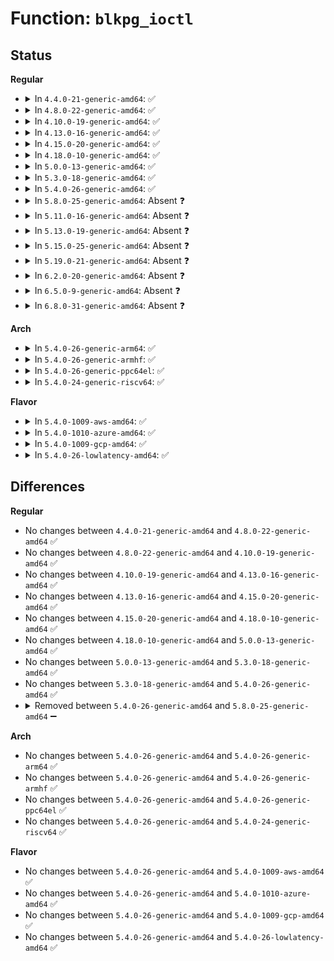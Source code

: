 # Function: <code>blkpg_ioctl</code>

## Status
<b>Regular</b>
<ul>
<li>
<details>
<summary>In <code>4.4.0-21-generic-amd64</code>: ✅</summary>

```c
int blkpg_ioctl(struct block_device * bdev, struct blkpg_ioctl_arg * arg)
```

```json
{
  "name": "blkpg_ioctl",
  "collision_type": "Unique Static",
  "inline_type": "No",
  "funcs": [
    {
      "addr": 18446744071582812864,
      "name": "blkpg_ioctl",
      "external": false,
      "loc": "block/ioctl.c:13",
      "file": "block/ioctl.c",
      "inline": "seen, unknown",
      "caller_inline": [],
      "caller_func": [
        "block/ioctl.c:blkdev_ioctl"
      ]
    }
  ],
  "symbols": [
    {
      "addr": 18446744071582812864,
      "name": "blkpg_ioctl",
      "section": ".text",
      "bind": "STB_LOCAL",
      "size": 1118
    }
  ]
}
```
</details>
</li>
<li>
<details>
<summary>In <code>4.8.0-22-generic-amd64</code>: ✅</summary>

```c
int blkpg_ioctl(struct block_device * bdev, struct blkpg_ioctl_arg * arg)
```

```json
{
  "name": "blkpg_ioctl",
  "collision_type": "Unique Static",
  "inline_type": "No",
  "funcs": [
    {
      "addr": 18446744071583092000,
      "name": "blkpg_ioctl",
      "external": false,
      "loc": "block/ioctl.c:13",
      "file": "block/ioctl.c",
      "inline": "seen, unknown",
      "caller_inline": [],
      "caller_func": [
        "block/ioctl.c:blkdev_ioctl"
      ]
    }
  ],
  "symbols": [
    {
      "addr": 18446744071583092000,
      "name": "blkpg_ioctl",
      "section": ".text",
      "bind": "STB_LOCAL",
      "size": 1110
    }
  ]
}
```
</details>
</li>
<li>
<details>
<summary>In <code>4.10.0-19-generic-amd64</code>: ✅</summary>

```c
int blkpg_ioctl(struct block_device * bdev, struct blkpg_ioctl_arg * arg)
```

```json
{
  "name": "blkpg_ioctl",
  "collision_type": "Unique Static",
  "inline_type": "No",
  "funcs": [
    {
      "addr": 18446744071583203328,
      "name": "blkpg_ioctl",
      "external": false,
      "loc": "block/ioctl.c:13",
      "file": "block/ioctl.c",
      "inline": "seen, unknown",
      "caller_inline": [],
      "caller_func": [
        "block/ioctl.c:blkdev_ioctl"
      ]
    }
  ],
  "symbols": [
    {
      "addr": 18446744071583203328,
      "name": "blkpg_ioctl",
      "section": ".text",
      "bind": "STB_LOCAL",
      "size": 1176
    }
  ]
}
```
</details>
</li>
<li>
<details>
<summary>In <code>4.13.0-16-generic-amd64</code>: ✅</summary>

```c
int blkpg_ioctl(struct block_device * bdev, struct blkpg_ioctl_arg * arg)
```

```json
{
  "name": "blkpg_ioctl",
  "collision_type": "Unique Static",
  "inline_type": "No",
  "funcs": [
    {
      "addr": 18446744071583261520,
      "name": "blkpg_ioctl",
      "external": false,
      "loc": "block/ioctl.c:13",
      "file": "block/ioctl.c",
      "inline": "seen, unknown",
      "caller_inline": [],
      "caller_func": [
        "block/ioctl.c:blkdev_ioctl"
      ]
    }
  ],
  "symbols": [
    {
      "addr": 18446744071583261520,
      "name": "blkpg_ioctl",
      "section": ".text",
      "bind": "STB_LOCAL",
      "size": 1184
    }
  ]
}
```
</details>
</li>
<li>
<details>
<summary>In <code>4.15.0-20-generic-amd64</code>: ✅</summary>

```c
int blkpg_ioctl(struct block_device * bdev, struct blkpg_ioctl_arg * arg)
```

```json
{
  "name": "blkpg_ioctl",
  "collision_type": "Unique Static",
  "inline_type": "No",
  "funcs": [
    {
      "addr": 18446744071583441120,
      "name": "blkpg_ioctl",
      "external": false,
      "loc": "block/ioctl.c:13",
      "file": "block/ioctl.c",
      "inline": "seen, unknown",
      "caller_inline": [],
      "caller_func": [
        "block/ioctl.c:blkdev_ioctl"
      ]
    }
  ],
  "symbols": [
    {
      "addr": 18446744071583441120,
      "name": "blkpg_ioctl",
      "section": ".text",
      "bind": "STB_LOCAL",
      "size": 1184
    }
  ]
}
```
</details>
</li>
<li>
<details>
<summary>In <code>4.18.0-10-generic-amd64</code>: ✅</summary>

```c
int blkpg_ioctl(struct block_device * bdev, struct blkpg_ioctl_arg * arg)
```

```json
{
  "name": "blkpg_ioctl",
  "collision_type": "Unique Static",
  "inline_type": "No",
  "funcs": [
    {
      "addr": 18446744071583652352,
      "name": "blkpg_ioctl",
      "external": false,
      "loc": "block/ioctl.c:13",
      "file": "block/ioctl.c",
      "inline": "seen, unknown",
      "caller_inline": [],
      "caller_func": [
        "block/ioctl.c:blkdev_ioctl"
      ]
    }
  ],
  "symbols": [
    {
      "addr": 18446744071583652352,
      "name": "blkpg_ioctl",
      "section": ".text",
      "bind": "STB_LOCAL",
      "size": 1186
    }
  ]
}
```
</details>
</li>
<li>
<details>
<summary>In <code>5.0.0-13-generic-amd64</code>: ✅</summary>

```c
int blkpg_ioctl(struct block_device * bdev, struct blkpg_ioctl_arg * arg)
```

```json
{
  "name": "blkpg_ioctl",
  "collision_type": "Unique Static",
  "inline_type": "No",
  "funcs": [
    {
      "addr": 18446744071583758512,
      "name": "blkpg_ioctl",
      "external": false,
      "loc": "block/ioctl.c:13",
      "file": "block/ioctl.c",
      "inline": "seen, unknown",
      "caller_inline": [],
      "caller_func": [
        "block/ioctl.c:blkdev_ioctl"
      ]
    }
  ],
  "symbols": [
    {
      "addr": 18446744071583758512,
      "name": "blkpg_ioctl",
      "section": ".text",
      "bind": "STB_LOCAL",
      "size": 1186
    }
  ]
}
```
</details>
</li>
<li>
<details>
<summary>In <code>5.3.0-18-generic-amd64</code>: ✅</summary>

```c
int blkpg_ioctl(struct block_device * bdev, struct blkpg_ioctl_arg * arg)
```

```json
{
  "name": "blkpg_ioctl",
  "collision_type": "Unique Static",
  "inline_type": "No",
  "funcs": [
    {
      "addr": 18446744071583947872,
      "name": "blkpg_ioctl",
      "external": false,
      "loc": "block/ioctl.c:14",
      "file": "block/ioctl.c",
      "inline": "seen, unknown",
      "caller_inline": [],
      "caller_func": [
        "block/ioctl.c:blkdev_ioctl"
      ]
    }
  ],
  "symbols": [
    {
      "addr": 18446744071583947872,
      "name": "blkpg_ioctl",
      "section": ".text",
      "bind": "STB_LOCAL",
      "size": 1217
    }
  ]
}
```
</details>
</li>
<li>
<details>
<summary>In <code>5.4.0-26-generic-amd64</code>: ✅</summary>

```c
int blkpg_ioctl(struct block_device * bdev, struct blkpg_ioctl_arg * arg)
```

```json
{
  "name": "blkpg_ioctl",
  "collision_type": "Unique Static",
  "inline_type": "No",
  "funcs": [
    {
      "addr": 18446744071584051392,
      "name": "blkpg_ioctl",
      "external": false,
      "loc": "block/ioctl.c:14",
      "file": "block/ioctl.c",
      "inline": "seen, unknown",
      "caller_inline": [],
      "caller_func": [
        "block/ioctl.c:blkdev_ioctl"
      ]
    }
  ],
  "symbols": [
    {
      "addr": 18446744071584051392,
      "name": "blkpg_ioctl",
      "section": ".text",
      "bind": "STB_LOCAL",
      "size": 1214
    }
  ]
}
```
</details>
</li>
<li>
<details>
<summary>In <code>5.8.0-25-generic-amd64</code>: Absent ❓</summary>

```json
{
  "name": "blkpg_ioctl",
  "collision_type": "Unique Static",
  "inline_type": "Full",
  "funcs": [
    {
      "addr": 18446744071584450383,
      "name": "blkpg_ioctl",
      "external": false,
      "loc": "block/ioctl.c:60",
      "file": "block/ioctl.c",
      "inline": "not declared, inlined",
      "caller_inline": [
        "block/ioctl.c:blkdev_ioctl"
      ],
      "caller_func": []
    }
  ],
  "symbols": []
}
```
</details>
</li>
<li>
<details>
<summary>In <code>5.11.0-16-generic-amd64</code>: Absent ❓</summary>

```json
{
  "name": "blkpg_ioctl",
  "collision_type": "Unique Static",
  "inline_type": "Full",
  "funcs": [
    {
      "addr": 18446744071584566603,
      "name": "blkpg_ioctl",
      "external": false,
      "loc": "block/ioctl.c:51",
      "file": "block/ioctl.c",
      "inline": "not declared, inlined",
      "caller_inline": [
        "block/ioctl.c:blkdev_ioctl"
      ],
      "caller_func": []
    }
  ],
  "symbols": []
}
```
</details>
</li>
<li>
<details>
<summary>In <code>5.13.0-19-generic-amd64</code>: Absent ❓</summary>

```json
{
  "name": "blkpg_ioctl",
  "collision_type": "Unique Static",
  "inline_type": "Full",
  "funcs": [
    {
      "addr": 18446744071584599515,
      "name": "blkpg_ioctl",
      "external": false,
      "loc": "block/ioctl.c:51",
      "file": "block/ioctl.c",
      "inline": "not declared, inlined",
      "caller_inline": [
        "block/ioctl.c:blkdev_ioctl"
      ],
      "caller_func": []
    }
  ],
  "symbols": []
}
```
</details>
</li>
<li>
<details>
<summary>In <code>5.15.0-25-generic-amd64</code>: Absent ❓</summary>

```json
{
  "name": "blkpg_ioctl",
  "collision_type": "Unique Static",
  "inline_type": "Full",
  "funcs": [
    {
      "addr": 18446744071585014825,
      "name": "blkpg_ioctl",
      "external": false,
      "loc": "block/ioctl.c:52",
      "file": "block/ioctl.c",
      "inline": "not declared, inlined",
      "caller_inline": [
        "block/ioctl.c:blkdev_ioctl"
      ],
      "caller_func": []
    }
  ],
  "symbols": []
}
```
</details>
</li>
<li>
<details>
<summary>In <code>5.19.0-21-generic-amd64</code>: Absent ❓</summary>

```json
{
  "name": "blkpg_ioctl",
  "collision_type": "Unique Static",
  "inline_type": "Full",
  "funcs": [
    {
      "addr": 18446744071585730656,
      "name": "blkpg_ioctl",
      "external": false,
      "loc": "block/ioctl.c:52",
      "file": "block/ioctl.c",
      "inline": "not declared, inlined",
      "caller_inline": [
        "block/ioctl.c:blkdev_ioctl"
      ],
      "caller_func": []
    }
  ],
  "symbols": []
}
```
</details>
</li>
<li>
<details>
<summary>In <code>6.2.0-20-generic-amd64</code>: Absent ❓</summary>

```json
{
  "name": "blkpg_ioctl",
  "collision_type": "Unique Static",
  "inline_type": "Full",
  "funcs": [
    {
      "addr": 18446744071586511964,
      "name": "blkpg_ioctl",
      "external": false,
      "loc": "block/ioctl.c:52",
      "file": "block/ioctl.c",
      "inline": "not declared, inlined",
      "caller_inline": [
        "block/ioctl.c:blkdev_ioctl"
      ],
      "caller_func": []
    }
  ],
  "symbols": []
}
```
</details>
</li>
<li>
<details>
<summary>In <code>6.5.0-9-generic-amd64</code>: Absent ❓</summary>

```json
{
  "name": "blkpg_ioctl",
  "collision_type": "Unique Static",
  "inline_type": "Full",
  "funcs": [
    {
      "addr": 18446744071586758409,
      "name": "blkpg_ioctl",
      "external": false,
      "loc": "block/ioctl.c:54",
      "file": "block/ioctl.c",
      "inline": "not declared, inlined",
      "caller_inline": [
        "block/ioctl.c:blkdev_ioctl"
      ],
      "caller_func": []
    }
  ],
  "symbols": []
}
```
</details>
</li>
<li>
<details>
<summary>In <code>6.8.0-31-generic-amd64</code>: Absent ❓</summary>

```json
{
  "name": "blkpg_ioctl",
  "collision_type": "Unique Static",
  "inline_type": "Full",
  "funcs": [
    {
      "addr": 18446744071587030697,
      "name": "blkpg_ioctl",
      "external": false,
      "loc": "block/ioctl.c:55",
      "file": "block/ioctl.c",
      "inline": "not declared, inlined",
      "caller_inline": [
        "block/ioctl.c:blkdev_ioctl"
      ],
      "caller_func": []
    }
  ],
  "symbols": []
}
```
</details>
</li>
</ul>
<b>Arch</b>
<ul>
<li>
<details>
<summary>In <code>5.4.0-26-generic-arm64</code>: ✅</summary>

```c
int blkpg_ioctl(struct block_device * bdev, struct blkpg_ioctl_arg * arg)
```

```json
{
  "name": "blkpg_ioctl",
  "collision_type": "Unique Static",
  "inline_type": "No",
  "funcs": [
    {
      "addr": 18446603336495890344,
      "name": "blkpg_ioctl",
      "external": false,
      "loc": "block/ioctl.c:14",
      "file": "block/ioctl.c",
      "inline": "seen, unknown",
      "caller_inline": [],
      "caller_func": [
        "block/ioctl.c:blkdev_ioctl"
      ]
    }
  ],
  "symbols": [
    {
      "addr": 18446603336495890344,
      "name": "blkpg_ioctl",
      "section": ".text",
      "bind": "STB_LOCAL",
      "size": 1044
    }
  ]
}
```
</details>
</li>
<li>
<details>
<summary>In <code>5.4.0-26-generic-armhf</code>: ✅</summary>

```c
int blkpg_ioctl(struct block_device * bdev, struct blkpg_ioctl_arg * arg)
```

```json
{
  "name": "blkpg_ioctl",
  "collision_type": "Unique Static",
  "inline_type": "No",
  "funcs": [
    {
      "addr": 3229233452,
      "name": "blkpg_ioctl",
      "external": false,
      "loc": "block/ioctl.c:14",
      "file": "block/ioctl.c",
      "inline": "seen, unknown",
      "caller_inline": [],
      "caller_func": [
        "block/ioctl.c:blkdev_ioctl"
      ]
    }
  ],
  "symbols": [
    {
      "addr": 3229233452,
      "name": "blkpg_ioctl",
      "section": ".text",
      "bind": "STB_LOCAL",
      "size": 1428
    }
  ]
}
```
</details>
</li>
<li>
<details>
<summary>In <code>5.4.0-26-generic-ppc64el</code>: ✅</summary>

```c
int blkpg_ioctl(struct block_device * bdev, struct blkpg_ioctl_arg * arg)
```

```json
{
  "name": "blkpg_ioctl",
  "collision_type": "Unique Static",
  "inline_type": "No",
  "funcs": [
    {
      "addr": 13835058055290093760,
      "name": "blkpg_ioctl",
      "external": false,
      "loc": "block/ioctl.c:14",
      "file": "block/ioctl.c",
      "inline": "seen, unknown",
      "caller_inline": [],
      "caller_func": [
        "block/ioctl.c:blkdev_ioctl"
      ]
    }
  ],
  "symbols": [
    {
      "addr": 13835058055290093760,
      "name": "blkpg_ioctl",
      "section": ".text",
      "bind": "STB_LOCAL",
      "size": 1348
    }
  ]
}
```
</details>
</li>
<li>
<details>
<summary>In <code>5.4.0-24-generic-riscv64</code>: ✅</summary>

```c
int blkpg_ioctl(struct block_device * bdev, struct blkpg_ioctl_arg * arg)
```

```json
{
  "name": "blkpg_ioctl",
  "collision_type": "Unique Static",
  "inline_type": "No",
  "funcs": [
    {
      "addr": 18446743936275009162,
      "name": "blkpg_ioctl",
      "external": false,
      "loc": "block/ioctl.c:14",
      "file": "block/ioctl.c",
      "inline": "seen, unknown",
      "caller_inline": [],
      "caller_func": [
        "block/ioctl.c:blkdev_ioctl"
      ]
    }
  ],
  "symbols": [
    {
      "addr": 18446743936275009162,
      "name": "blkpg_ioctl",
      "section": ".text",
      "bind": "STB_LOCAL",
      "size": 880
    }
  ]
}
```
</details>
</li>
</ul>
<b>Flavor</b>
<ul>
<li>
<details>
<summary>In <code>5.4.0-1009-aws-amd64</code>: ✅</summary>

```c
int blkpg_ioctl(struct block_device * bdev, struct blkpg_ioctl_arg * arg)
```

```json
{
  "name": "blkpg_ioctl",
  "collision_type": "Unique Static",
  "inline_type": "No",
  "funcs": [
    {
      "addr": 18446744071584020128,
      "name": "blkpg_ioctl",
      "external": false,
      "loc": "block/ioctl.c:14",
      "file": "block/ioctl.c",
      "inline": "seen, unknown",
      "caller_inline": [],
      "caller_func": [
        "block/ioctl.c:blkdev_ioctl"
      ]
    }
  ],
  "symbols": [
    {
      "addr": 18446744071584020128,
      "name": "blkpg_ioctl",
      "section": ".text",
      "bind": "STB_LOCAL",
      "size": 1214
    }
  ]
}
```
</details>
</li>
<li>
<details>
<summary>In <code>5.4.0-1010-azure-amd64</code>: ✅</summary>

```c
int blkpg_ioctl(struct block_device * bdev, struct blkpg_ioctl_arg * arg)
```

```json
{
  "name": "blkpg_ioctl",
  "collision_type": "Unique Static",
  "inline_type": "No",
  "funcs": [
    {
      "addr": 18446744071583955936,
      "name": "blkpg_ioctl",
      "external": false,
      "loc": "block/ioctl.c:14",
      "file": "block/ioctl.c",
      "inline": "seen, unknown",
      "caller_inline": [],
      "caller_func": [
        "block/ioctl.c:blkdev_ioctl"
      ]
    }
  ],
  "symbols": [
    {
      "addr": 18446744071583955936,
      "name": "blkpg_ioctl",
      "section": ".text",
      "bind": "STB_LOCAL",
      "size": 1214
    }
  ]
}
```
</details>
</li>
<li>
<details>
<summary>In <code>5.4.0-1009-gcp-amd64</code>: ✅</summary>

```c
int blkpg_ioctl(struct block_device * bdev, struct blkpg_ioctl_arg * arg)
```

```json
{
  "name": "blkpg_ioctl",
  "collision_type": "Unique Static",
  "inline_type": "No",
  "funcs": [
    {
      "addr": 18446744071584003888,
      "name": "blkpg_ioctl",
      "external": false,
      "loc": "block/ioctl.c:14",
      "file": "block/ioctl.c",
      "inline": "seen, unknown",
      "caller_inline": [],
      "caller_func": [
        "block/ioctl.c:blkdev_ioctl"
      ]
    }
  ],
  "symbols": [
    {
      "addr": 18446744071584003888,
      "name": "blkpg_ioctl",
      "section": ".text",
      "bind": "STB_LOCAL",
      "size": 1214
    }
  ]
}
```
</details>
</li>
<li>
<details>
<summary>In <code>5.4.0-26-lowlatency-amd64</code>: ✅</summary>

```c
int blkpg_ioctl(struct block_device * bdev, struct blkpg_ioctl_arg * arg)
```

```json
{
  "name": "blkpg_ioctl",
  "collision_type": "Unique Static",
  "inline_type": "No",
  "funcs": [
    {
      "addr": 18446744071584106304,
      "name": "blkpg_ioctl",
      "external": false,
      "loc": "block/ioctl.c:14",
      "file": "block/ioctl.c",
      "inline": "seen, unknown",
      "caller_inline": [],
      "caller_func": [
        "block/ioctl.c:blkdev_ioctl"
      ]
    }
  ],
  "symbols": [
    {
      "addr": 18446744071584106304,
      "name": "blkpg_ioctl",
      "section": ".text",
      "bind": "STB_LOCAL",
      "size": 1214
    }
  ]
}
```
</details>
</li>
</ul>

## Differences
<b>Regular</b>
<ul>
<li>
No changes between <code>4.4.0-21-generic-amd64</code> and <code>4.8.0-22-generic-amd64</code> ✅
</li>
<li>
No changes between <code>4.8.0-22-generic-amd64</code> and <code>4.10.0-19-generic-amd64</code> ✅
</li>
<li>
No changes between <code>4.10.0-19-generic-amd64</code> and <code>4.13.0-16-generic-amd64</code> ✅
</li>
<li>
No changes between <code>4.13.0-16-generic-amd64</code> and <code>4.15.0-20-generic-amd64</code> ✅
</li>
<li>
No changes between <code>4.15.0-20-generic-amd64</code> and <code>4.18.0-10-generic-amd64</code> ✅
</li>
<li>
No changes between <code>4.18.0-10-generic-amd64</code> and <code>5.0.0-13-generic-amd64</code> ✅
</li>
<li>
No changes between <code>5.0.0-13-generic-amd64</code> and <code>5.3.0-18-generic-amd64</code> ✅
</li>
<li>
No changes between <code>5.3.0-18-generic-amd64</code> and <code>5.4.0-26-generic-amd64</code> ✅
</li>
<li>
<details>
<summary>Removed between <code>5.4.0-26-generic-amd64</code> and <code>5.8.0-25-generic-amd64</code> ➖</summary>

```c
int blkpg_ioctl(struct block_device * bdev, struct blkpg_ioctl_arg * arg)
```
</details>
</li>
</ul>
<b>Arch</b>
<ul>
<li>
No changes between <code>5.4.0-26-generic-amd64</code> and <code>5.4.0-26-generic-arm64</code> ✅
</li>
<li>
No changes between <code>5.4.0-26-generic-amd64</code> and <code>5.4.0-26-generic-armhf</code> ✅
</li>
<li>
No changes between <code>5.4.0-26-generic-amd64</code> and <code>5.4.0-26-generic-ppc64el</code> ✅
</li>
<li>
No changes between <code>5.4.0-26-generic-amd64</code> and <code>5.4.0-24-generic-riscv64</code> ✅
</li>
</ul>
<b>Flavor</b>
<ul>
<li>
No changes between <code>5.4.0-26-generic-amd64</code> and <code>5.4.0-1009-aws-amd64</code> ✅
</li>
<li>
No changes between <code>5.4.0-26-generic-amd64</code> and <code>5.4.0-1010-azure-amd64</code> ✅
</li>
<li>
No changes between <code>5.4.0-26-generic-amd64</code> and <code>5.4.0-1009-gcp-amd64</code> ✅
</li>
<li>
No changes between <code>5.4.0-26-generic-amd64</code> and <code>5.4.0-26-lowlatency-amd64</code> ✅
</li>
</ul>

